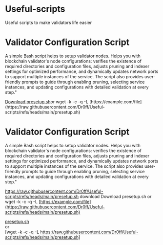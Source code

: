 # Useful-scripts
Useful scripts to make validators life easier

<!DOCTYPE html>
<html lang="en">
<head>
    <meta charset="UTF-8">
    <meta name="viewport" content="width=device-width, initial-scale=1.0">
    
</head>
<body>
    <h1>Validator Configuration Script</h1>
    <p>A simple Bash script helps to setup validator nodes. 
    Helps you with blockchain validator's node configurations: verifies the existence of required directories and configuration files, adjusts pruning and indexer settings for optimized performance, and dynamically updates network ports to support multiple instances of the service. The script also provides user-friendly prompts to guide through enabling pruning, selecting service instances, and updating configurations with detailed validation at every step."
    </p>
    <p><a href="https://raw.githubusercontent.com/Dr0ff/Useful-scripts/refs/heads/main/presetup.sh" download>Download presetup.sh</a>or wget -k -c -q -L [https://example.com/file](https://raw.githubusercontent.com/Dr0ff/Useful-scripts/refs/heads/main/presetup.sh)</p>
</body>
</html>
 <h1>Validator Configuration Script</h1>
    <p>A simple Bash script helps to setup validator nodes. 
    Helps you with blockchain validator's node configurations: verifies the existence of required directories and configuration files, adjusts pruning and indexer settings for optimized performance, and dynamically updates network ports to support multiple instances of the service. The script also provides user-friendly prompts to guide through enabling pruning, selecting service instances, and updating configurations with detailed validation at every step."
    </p>

    
   https://raw.githubusercontent.com/Dr0ff/Useful-scripts/refs/heads/main/presetup.sh download Download presetup.sh or wget -k -c -q -L [https://example.com/file](https://raw.githubusercontent.com/Dr0ff/Useful-scripts/refs/heads/main/presetup.sh)</p>
[presetup.sh](https://raw.githubusercontent.com/Dr0ff/Useful-scripts/refs/heads/main/presetup.sh) <br/>
or<br/>
[wget -k -c -q -L https://raw.githubusercontent.com/Dr0ff/Useful-scripts/refs/heads/main/presetup.sh]
